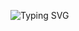 <a style="align: center;"><img src="https://readme-typing-svg.demolab.com?font=Fira+Code&pause=1000&random=false&width=435&lines=%F0%9D%97%A6%F0%9D%97%98%F0%9D%97%9F%F0%9D%97%94%F0%9D%97%A0+%F0%9D%97%95%F0%9D%97%98%F0%9D%97%A1+%F0%9D%97%AC%F0%9D%97%94%F0%9D%97%9E%F0%9D%97%A8%F0%9D%97%A5%F0%9D%97%94+%F0%9F%91%8B" alt="Typing SVG" /></a>
